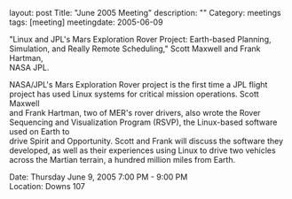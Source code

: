 layout: post
Title: "June 2005 Meeting"
description: ""
Category: meetings
tags: [meeting]
meetingdate: 2005-06-09

"Linux and JPL's Mars Exploration Rover Project: Earth-based Planning,         
Simulation, and Really Remote Scheduling," Scott Maxwell and Frank Hartman,    
NASA JPL.                                                                      
                                                                             
NASA/JPL's Mars Exploration Rover project is the first time a JPL flight       
project has used Linux systems for critical mission operations. Scott Maxwell  
and Frank Hartman, two of MER's rover drivers, also wrote the Rover Sequencing 
and Visualization Program (RSVP), the Linux-based software used on Earth to    
drive Spirit and Opportunity. Scott and Frank will discuss the software they   
developed, as well as their experiences using Linux to drive two vehicles      
across the Martian terrain, a hundred million miles from Earth.                
                                                                             
Date: Thursday June 9, 2005 7:00 PM - 9:00 PM                                    
Location: Downs 107                                         

